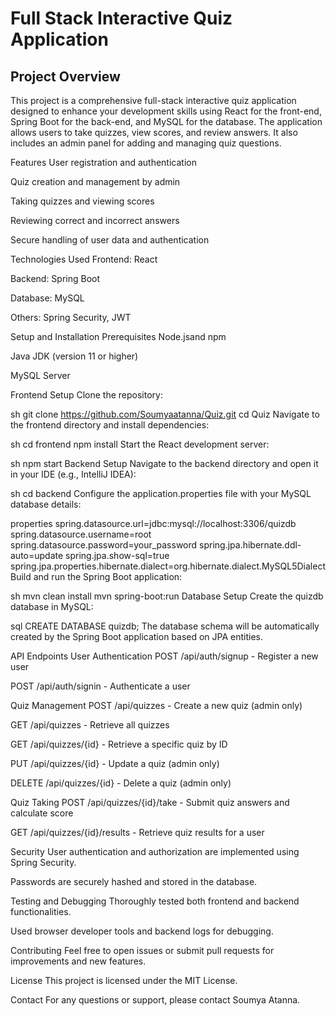 # Full Stack Interactive Quiz Application

## Project Overview
This project is a comprehensive full-stack interactive quiz application designed to enhance your development skills using React for the front-end, Spring Boot for the back-end, and MySQL for the database. The application allows users to take quizzes, view scores, and review answers. It also includes an admin panel for adding and managing quiz questions.

Features
User registration and authentication

Quiz creation and management by admin

Taking quizzes and viewing scores

Reviewing correct and incorrect answers

Secure handling of user data and authentication

Technologies Used
Frontend: React

Backend: Spring Boot

Database: MySQL

Others: Spring Security, JWT

Setup and Installation
Prerequisites
Node.jsand npm

Java JDK (version 11 or higher)

MySQL Server

Frontend Setup
Clone the repository:

sh
git clone https://github.com/Soumyaatanna/Quiz.git
cd Quiz
Navigate to the frontend directory and install dependencies:

sh
cd frontend
npm install
Start the React development server:

sh
npm start
Backend Setup
Navigate to the backend directory and open it in your IDE (e.g., IntelliJ IDEA):

sh
cd backend
Configure the application.properties file with your MySQL database details:

properties
spring.datasource.url=jdbc:mysql://localhost:3306/quizdb
spring.datasource.username=root
spring.datasource.password=your_password
spring.jpa.hibernate.ddl-auto=update
spring.jpa.show-sql=true
spring.jpa.properties.hibernate.dialect=org.hibernate.dialect.MySQL5Dialect
Build and run the Spring Boot application:

sh
mvn clean install
mvn spring-boot:run
Database Setup
Create the quizdb database in MySQL:

sql
CREATE DATABASE quizdb;
The database schema will be automatically created by the Spring Boot application based on JPA entities.

API Endpoints
User Authentication
POST /api/auth/signup - Register a new user

POST /api/auth/signin - Authenticate a user

Quiz Management
POST /api/quizzes - Create a new quiz (admin only)

GET /api/quizzes - Retrieve all quizzes

GET /api/quizzes/{id} - Retrieve a specific quiz by ID

PUT /api/quizzes/{id} - Update a quiz (admin only)

DELETE /api/quizzes/{id} - Delete a quiz (admin only)

Quiz Taking
POST /api/quizzes/{id}/take - Submit quiz answers and calculate score

GET /api/quizzes/{id}/results - Retrieve quiz results for a user

Security
User authentication and authorization are implemented using Spring Security.

Passwords are securely hashed and stored in the database.

Testing and Debugging
Thoroughly tested both frontend and backend functionalities.

Used browser developer tools and backend logs for debugging.

Contributing
Feel free to open issues or submit pull requests for improvements and new features.

License
This project is licensed under the MIT License.

Contact
For any questions or support, please contact Soumya Atanna.
